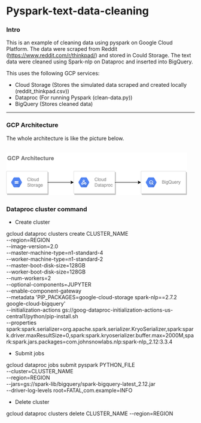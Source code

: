 # Pyspark-text-data-cleaning

### Intro
This is an example of cleaning data using pyspark on Google Cloud Platform. The data were scraped from Reddit (https://www.reddit.com/r/thinkpad/) and stored in Could Storage. The text data were cleaned using Spark-nlp on Dataproc and inserted into BigQuery. 

This uses the following GCP services:
  - Cloud Storage (Stores the simulated data scraped and created locally (reddit_thinkpad.csv))
  - Dataproc (For running Pyspark (clean-data.py))
  - BigQuery (Stores cleaned data)

---

### GCP Architecture
The whole architecture is like the picture below.

![architecture](gcp_architecture.png)
---

### Dataproc cluster command
- Create cluster

gcloud dataproc clusters create CLUSTER_NAME \
  --region=REGION \
  --image-version=2.0 \
  --master-machine-type=n1-standard-4 \
  --worker-machine-type=n1-standard-2 \
  --master-boot-disk-size=128GB \
  --worker-boot-disk-size=128GB \
  --num-workers=2 \
  --optional-components=JUPYTER \
  --enable-component-gateway \
  --metadata 'PIP_PACKAGES=google-cloud-storage spark-nlp==2.7.2 google-cloud-bigquery' \
  --initialization-actions gs://goog-dataproc-initialization-actions-us-central1/python/pip-install.sh \
  --properties spark:spark.serializer=org.apache.spark.serializer.KryoSerializer,spark:spark.driver.maxResultSize=0,spark:spark.kryoserializer.buffer.max=2000M,spark:spark.jars.packages=com.johnsnowlabs.nlp:spark-nlp_2.12:3.3.4

- Submit jobs

gcloud dataproc jobs submit pyspark PYTHON_FILE \
    --cluster=CLUSTER_NAME \
    --region=REGION \
    --jars=gs://spark-lib/bigquery/spark-bigquery-latest_2.12.jar \
    --driver-log-levels root=FATAL,com.example=INFO
    
- Delete cluster

gcloud dataproc clusters delete CLUSTER_NAME --region=REGION
